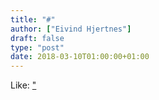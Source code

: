 ```yaml
---
title: "#"
author: ["Eivind Hjertnes"]
draft: false
type: "post"
date: 2018-03-10T01:00:00+01:00
---
```


Like: ["](http://2ality.com/2016/10/rest-spread-properties.html)
